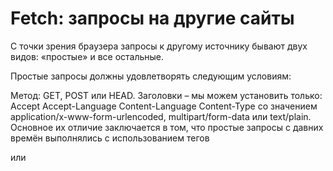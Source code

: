 # Fetch: запросы на другие сайты

С точки зрения браузера запросы к другому источнику бывают двух видов: «простые» и все остальные.

Простые запросы должны удовлетворять следующим условиям:

Метод: GET, POST или HEAD.
Заголовки – мы можем установить только:
Accept
Accept-Language
Content-Language
Content-Type со значением application/x-www-form-urlencoded, multipart/form-data или text/plain.
Основное их отличие заключается в том, что простые запросы с давних времён выполнялись с использованием тегов <form> или <script>, в то время как непростые долгое время были невозможны для браузеров.

Практическая разница состоит в том, что простые запросы отправляются сразу с заголовком Origin, а для других браузер делает предварительный запрос, спрашивая разрешения.

Для простых запросов:

→ Браузер посылает заголовок Origin с источником.
← Для запросов без авторизационных данных (не отправляются по умолчанию) сервер должен установить:
Access-Control-Allow-Origin в * или то же значение, что и Origin
← Для запросов с авторизационными данными сервер должен установить:
Access-Control-Allow-Origin в то же значение, что и Origin
Access-Control-Allow-Credentials в true
Дополнительно, чтобы разрешить JavaScript доступ к любым заголовкам ответа, кроме Cache-Control, Content-Language, Content-Type, Expires, Last-Modified или Pragma, сервер должен перечислить разрешённые в заголовке Access-Control-Expose-Headers.

Для непростых запросов перед основным запросом отправляется предзапрос:

→ Браузер посылает запрос OPTIONS на тот же адрес с заголовками:
Access-Control-Request-Method – содержит запрашиваемый метод,
Access-Control-Request-Headers – перечисляет непростые запрашиваемые заголовки.
← Сервер должен ответить со статусом 200 и заголовками:
Access-Control-Allow-Methods со списком разрешённых методов,
Access-Control-Allow-Headers со списком разрешённых заголовков,
Access-Control-Max-Age с количеством секунд для кеширования разрешений